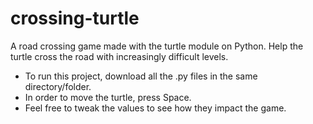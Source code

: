 # crossing-turtle
A road crossing game made with the turtle module on Python.
Help the turtle cross the road with increasingly difficult levels.
* To run this project, download all the .py files in the same directory/folder.
* In order to move the turtle, press Space.
* Feel free to tweak the values to see how they impact the game.
